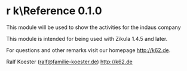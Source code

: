 # r k\Reference 0.1.0

This module will be used to show the activities for the indaus company

This module is intended for being used with Zikula 1.4.5 and later.

For questions and other remarks visit our homepage http://k62.de.

Ralf Koester (ralf@familie-koester.de)
http://k62.de
